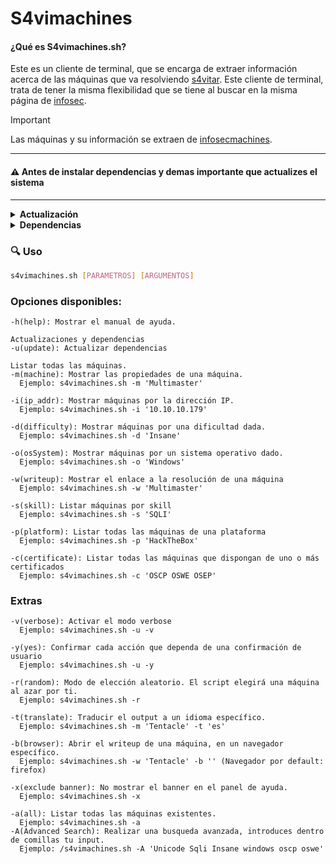 # S4vimachines

#### ¿Qué es S4vimachines.sh?
Este es un cliente de terminal, que se encarga de extraer información acerca de las máquinas que va resolviendo [s4vitar](https://www.youtube.com/s4vitar). Este cliente de terminal, trata de tener la misma flexibilidad que se tiene al buscar en la misma página de [infosec](https://infosecmachines.io). 
> [!IMPORTANT]
> Las máquinas y su información se extraen de [infosecmachines](https://infosecmachines.io/api/machines).

---

#### ⚠️ Antes de instalar dependencias y demas importante que actualizes el sistema

---

<details>
  <summary><b>Actualización</b></summary>

  ### Debian
  
  ```bash
  sudo apt update && sudo apt upgrade -y # Para distribuciones basadas en debian
  sudo apt update && sudo parrot-upgrade -y # Para el delicado de Parrot
  ```
---

  ### Arch
  ```bash
  sudo pacman -Syu --noconfirm   # Usando pacman (gestor oficial)
  sudo paru -Syu --noconfirm     # Usando paru (AUR helper basado en pacman)
  sudo yay -Syu --noconfirm      # Usando yay (otro AUR helper basado en pacman)
  ```
---

</details>  

<details>
  <summary><b>Dependencias</b></summary>

  ### Debian
  
  ```bash
  sudo apt install coreutils util-linux npm nodejs bc moreutils translate-shell -y
  sudo apt install node-js-beautify -y 
  ```
---

  ### Arch
  
  ```bash
  sudo pacman -S coreutils npm nodejs bc moreutils translate-shell --noconfirm
  sudo npm install -g js-beautify 
  ```

---

</details>


### 🔍 Uso

```bash
s4vimachines.sh [PARAMETROS] [ARGUMENTOS]
```

### Opciones disponibles:

```
-h(help): Mostrar el manual de ayuda.

Actualizaciones y dependencias
-u(update): Actualizar dependencias

Listar todas las máquinas.
-m(machine): Mostrar las propiedades de una máquina.
  Ejemplo: s4vimachines.sh -m 'Multimaster'

-i(ip_addr): Mostrar máquinas por la dirección IP.
  Ejemplo: s4vimachines.sh -i '10.10.10.179'

-d(difficulty): Mostrar máquinas por una dificultad dada.
  Ejemplo: s4vimachines.sh -d 'Insane'

-o(osSystem): Mostrar máquinas por un sistema operativo dado.
  Ejemplo: s4vimachines.sh -o 'Windows'

-w(writeup): Mostrar el enlace a la resolución de una máquina
  Ejemplo: s4vimachines.sh -w 'Multimaster'

-s(skill): Listar máquinas por skill
  Ejemplo: s4vimachines.sh -s 'SQLI'

-p(platform): Listar todas las máquinas de una plataforma
  Ejemplo: s4vimachines.sh -p 'HackTheBox'

-c(certificate): Listar todas las máquinas que dispongan de uno o más certificados
  Ejemplo: s4vimachines.sh -c 'OSCP OSWE OSEP'
```



### Extras
```
-v(verbose): Activar el modo verbose
  Ejemplo: s4vimachines.sh -u -v

-y(yes): Confirmar cada acción que dependa de una confirmación de usuario
  Ejemplo: s4vimachines.sh -u -y

-r(random): Modo de elección aleatorio. El script elegirá una máquina al azar por ti.
  Ejemplo: s4vimachines.sh -r

-t(translate): Traducir el output a un idioma específico.
  Ejemplo: s4vimachines.sh -m 'Tentacle' -t 'es'

-b(browser): Abrir el writeup de una máquina, en un navegador específico.
  Ejemplo: s4vimachines.sh -w 'Tentacle' -b '' (Navegador por default: firefox)

-x(exclude banner): No mostrar el banner en el panel de ayuda.
  Ejemplo: s4vimachines.sh -x

-a(all): Listar todas las máquinas existentes.
  Ejemplo: s4vimachines.sh -a
-A(Advanced Search): Realizar una busqueda avanzada, introduces dentro de comillas tu input.
  Ejemplo: /s4vimachines.sh -A 'Unicode Sqli Insane windows oscp oswe'
```

